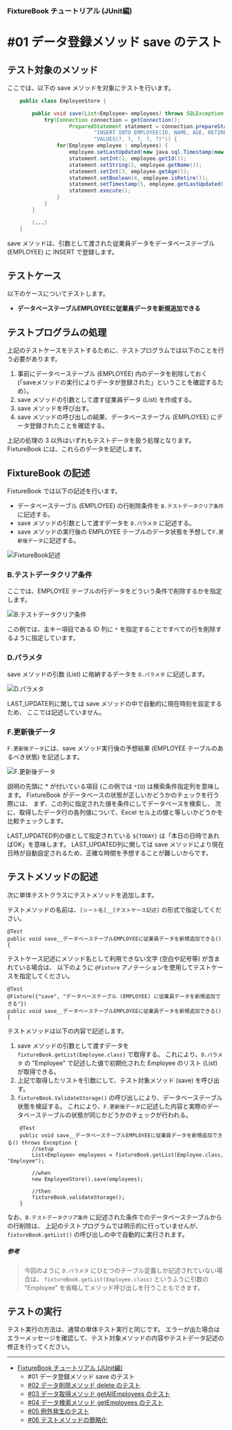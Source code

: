 ﻿
### FixtureBook チュートリアル (JUnit編)

#01 データ登録メソッド save のテスト
====================================

テスト対象のメソッド
--------------------

ここでは、以下の save メソッドを対象にテストを行います。

```java
    public class EmployeeStore {

        public void save(List<Employee> employees) throws SQLException {
            try(Connection connection = getConnection();
                    PreparedStatement statement = connection.prepareStatement(
                            "INSERT INTO EMPLOYEE(ID, NAME, AGE, RETIRE, LAST_UPDATED)" + 
                            "VALUES(?, ?, ?, ?, ?)")) {
                for(Employee employee : employees) {
                    employee.setLastUpdated(new java.sql.Timestamp(new Date().getTime()));
                    statement.setInt(1, employee.getId());
                    statement.setString(2, employee.getName());
                    statement.setInt(3, employee.getAge());
                    statement.setBoolean(4, employee.isRetire());
                    statement.setTimestamp(5, employee.getLastUpdated());
                    statement.execute();
                }
            }
        }

        (...)
    }
```

save メソッドは、引数として渡された従業員データをデータベーステーブル (EMPLOYEE) に INSERT で登録します。


テストケース
------------

以下のケースについてテストします。

*   <b>データベーステーブルEMPLOYEEに従業員データを新規追加できる</b>


テストプログラムの処理
----------------------

上記のテストケースをテストするために、テストプログラムでは以下のことを行う必要があります。

1.  事前にデータベーステーブル (EMPLOYEE) 内のデータを削除しておく
    (「saveメソッドの実行によりデータが登録された」ということを確認するため）。
2.  save メソッドの引数として渡す従業員データ (List<Employee>) を作成する。
3.  save メソッドを呼び出す。
4.  save メソッドの呼び出しの結果、データベーステーブル (EMPLOYEE) にデータ登録されたことを確認する。


上記の処理の 3 以外はいずれもテストデータを扱う処理となります。
FixtureBook には、これらのデータを記述します。



FixtureBook の記述
------------------

FixtureBook では以下の記述を行います。

*   データベーステーブル (EMPLOYEE) の行削除条件を `B.テストデータクリア条件` に記述する。
*   save メソッドの引数として渡すデータを `D.パラメタ` に記述する。
*   save メソッドの実行後の EMPLOYEE テーブルのデータ状態を予想して`F.更新後データ`に記述する。

![FixtureBook記述](./images/Tutorial-save-01.png?raw=true)


### B.テストデータクリア条件

ここでは、EMPLOYEE テーブルの行データをどういう条件で削除するかを指定します。

![B.テストデータクリア条件](./images/Tutorial-save-02.png?raw=true)

この例では、主キー項目である ID 列に `*` を指定することですべての行を削除するように指定しています。


### D.パラメタ

save メソッドの引数 (List<Employee>) に格納するデータを `D.パラメタ` に記述します。

![D.パラメタ](./images/Tutorial-save-03.png?raw=true)

LAST_UPDATE列に関しては save メソッドの中で自動的に現在時刻を設定するため、
ここでは記述していません。


### F.更新後データ

`F.更新後データ`には、save メソッド実行後の予想結果 (EMPLOYEE テーブルのあるべき状態) を記述します。

![F.更新後データ](./images/Tutorial-save-04.png?raw=true)

説明の先頭に \* が付いている項目 (この例では `*ID`) は検索条件指定列を意味します。
FixtureBook がデータベースの状態が正しいかどうかのチェックを行う際には、
まず、この列に指定された値を条件にしてデータベースを検索し、
次に、取得したデータ行の各列値について、Excel セル上の値と等しいかどうかを比較チェックします。

LAST_UPDATED列の値として指定されている `${TODAY}` は「本日の日時であればOK」を意味します。
LAST_UPDATED列に関しては save メソッドにより現在日時が自動設定されるため、正確な時間を予想することが難しいからです。


テストメソッドの記述
--------------------

次に単体テストクラスにテストメソッドを追加します。

テストメソッドの名前は、`[シート名]__[テストケース記述]` の形式で指定してください。

    @Test
    public void save__データベーステーブルEMPLOYEEに従業員データを新規追加できる() {

テストケース記述にメソッド名として利用できない文字 (空白や記号等) が含まれている場合は、
以下のように `@Fixture` アノテーションを使用してテストケースを指定してください。

    @Test
    @Fixture({"save", "データベーステーブル (EMPLOYEE) に従業員データを新規追加できる"})
    public void save__データベーステーブルEMPLOYEEに従業員データを新規追加できる() {

テストメソッドは以下の内容で記述します。

1.  save メソッドの引数として渡すデータを `fixtureBook.getList(Employee.class)` で取得する。
    これにより、`D.パラメタ` の "Employee" で記述した値で初期化された Employee のリスト (List<Employee>) が取得できる。
2.  上記で取得したリストを引数にして、テスト対象メソッド (save) を呼び出す。
3.  `fixtureBook.ValidateStorage()` の呼び出しにより、データベーステーブル状態を検証する。
    これにより、`F.更新後データ`に記述した内容と実際のデータベーステーブルの状態が同じかどうかのチェックが行われる。

```
    @Test
    public void save__データベーステーブルEMPLOYEEに従業員データを新規追加できる() throws Exception {
        //setup
        List<Employee> employees = fixtureBook.getList(Employee.class, "Employee");

        //when
        new EmployeeStore().save(employees);

        //then
        fixtureBook.validateStorage();
    }
```

なお、`B.テストデータクリア条件` に記述された条件でのデータベーステーブルからの行削除は、
上記のテストプログラムでは明示的に行っていませんが、
`fixtureBook.getList()` の呼び出しの中で自動的に実行されます。

##### 参考
>今回のように `D.パラメタ` にひとつのテーブル定義しか記述されていない場合は、
>`fixtureBook.getList(Employee.class)` というふうに引数の "Employee" 
>を省略してメソッド呼び出しを行うこともできます。


テストの実行
------------

テスト実行の方法は、通常の単体テスト実行と同じです。
エラーが出た場合はエラーメッセージを確認して、テスト対象メソッドの内容やテストデータ記述の修正を行ってください。



------------------------

*   [FixtureBook チュートリアル (JUnit編)](./Tutorial-JUnit.md)
    *   #01 データ登録メソッド save のテスト
    *   [#02 データ削除メソッド delete のテスト](./Tutorial-JUnit-delete.md)
    *   [#03 データ取得メソッド getAllEmployees のテスト](./Tutorial-JUnit-getAllEmployees.md)
    *   [#04 データ検索メソッド getEmployees のテスト](./Tutorial-JUnit-getEmployees.md)
    *   [#05 例外発生のテスト](./Tutorial-JUnit-Exception.md)
    *   [#06 テストメソッドの簡略化](./Tutorial-JUnit-expect.md)
